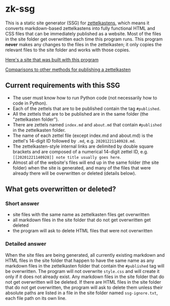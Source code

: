 # zk-ssg

This is a static site generator (SSG) for [zettelkastens](https://blog.viktomas.com/posts/slip-box/), which means it converts markdown-based zettelkastens into fully functional HTML and CSS files that can be immediately published as a website. Most of the files in the site folder get overwritten each time this program runs. This program **never** makes any changes to the files in the zettelkasten; it only copies the relevant files to the site folder and works with those copies.

[Here's a site that was built with this program](https://wheelercj.github.io/notes/)

[Comparisons to other methods for publishing a zettelkasten](https://wheelercj.github.io/notes/20210510123255.html)

## Current requirements with this SSG
* The user must know how to run Python code (not necessarily how to code in Python).
* Each of the zettels that are to be published contain the tag `#published`.
* All the zettels that are to be published are in the same folder (the "zettelkasten folder").
* There are zettels named `index.md` and `about.md` that contain `#published` in the zettelkasten folder.
* The name of each zettel file (except index.md and about.md) is the zettel's 14-digit ID followed by `.md`, e.g. `20201221140928.md`.
* The zettelkasten-style internal links are delimited by double square brackets and are composed of a numerical 14-digit zettel ID, e.g. `[[20201221140928]] note title usually goes here`.
* Almost all of the website's files will end up in the same folder (the site folder) when the site is generated, and many of the files that were already there will be overwritten or deleted (details below).

## What gets overwritten or deleted?
### Short answer
* site files with the same name as zettelkasten files get overwritten
* all markdown files in the site folder that do not get overwritten get deleted
* the program will ask to delete HTML files that were not overwritten

### Detailed answer
When the site files are being generated, all currently existing markdown and HTML files in the site folder that happen to have the same name as any markdown files in the zettelkasten folder that contain the `#published` tag will be overwritten. The program will not overwrite `style.css` and will create it only if it does not already exist. Any markdown files in the site folder that do not get overwritten will be deleted. If there are HTML files in the site folder that do not get overwritten, the program will ask to delete them unless their absolute paths are listed in a file in the site folder named `ssg-ignore.txt`, each file path on its own line.
